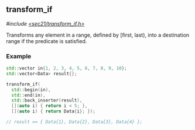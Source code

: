 ## transform_if<span id="transform_if"></span>

*#include [<sec21/transform_if.h>](include/sec21/transform_if.h)*

Transforms any element in a range, defined by [first, last), into a destination range if the predicate is satisfied. 

### Example
```c++
std::vector in{1, 2, 3, 4, 5, 6, 7, 8, 9, 10};
std::vector<Data> result{};

transform_if(
  std::begin(in),
  std::end(in),
  std::back_inserter(result),
  [](auto i) { return i < 5; },
  [](auto i) { return Data{i}; });

// result == { Data{1}, Data{2}, Data{3}, Data{4} }; 
```

